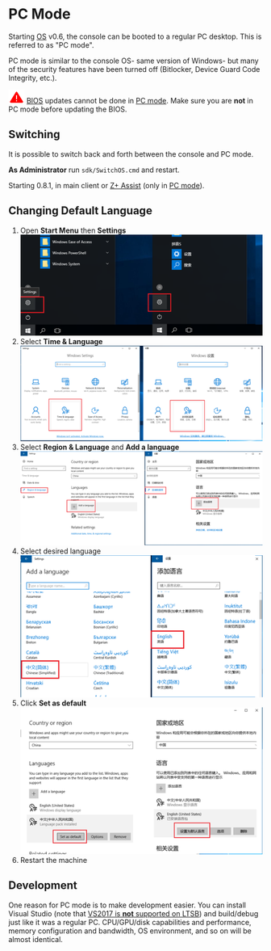 # PC Mode

Starting [OS](os.md) v0.6, the console can be booted to a regular PC desktop.  This is referred to as "PC mode".

PC mode is similar to the console OS- same version of Windows- but many of the security features have been turned off (Bitlocker, Device Guard Code Integrity, etc.).

![](/docs/img/warning.png) [BIOS](bios.md) updates cannot be done in [PC mode](pc_mode.md).  Make sure you are __not__ in PC mode before updating the BIOS.

## Switching

It is possible to switch back and forth between the console and PC mode.

__As Administrator__ run `sdk/SwitchOS.cmd` and restart.

Starting 0.8.1, in main client or [Z+ Assist](ruyi_assist.md) (only in [PC mode](pc_mode.md)).

## Changing Default Language

1. Open __Start Menu__ then __Settings__  
    ![](/docs/img/os_lang_settings.png)
1. Select __Time & Language__  
    ![](/docs/img/os_lang_time_lang.png)
1. Select __Region & Language__ and __Add a language__  
    ![](/docs/img/os_lang_region_add.png)
1. Select desired language  
    ![](/docs/img/os_lang_add.png)
1. Click __Set as default__  
    ![](/docs/img/os_lang_default.png)
1. Restart the machine

## Development

One reason for PC mode is to make development easier.  You can install Visual Studio (note that [VS2017 is __not__ supported on LTSB](https://docs.microsoft.com/en-us/visualstudio/productinfo/vs2017-system-requirements-vs)) and build/debug just like it was a regular PC.  CPU/GPU/disk capabilities and performance, memory configuration and bandwidth, OS environment, and so on will be almost identical.